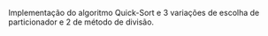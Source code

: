 Implementação do algoritmo Quick-Sort e 3 variações de escolha de particionador e 2 de método de divisão.
